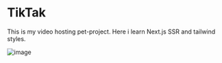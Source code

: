 # TikTak
This is my video hosting pet-project. Here i learn Next.js SSR and tailwind styles.

![image](https://user-images.githubusercontent.com/98264766/226184638-baef0339-fe6d-47cd-beff-cd4951c9a70f.png)
